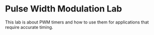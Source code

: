# Pulse Width Modulation Lab

This lab is about PWM timers and how to use them for applications that require accurate timing. 
